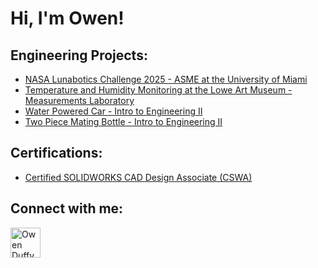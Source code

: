 <h1>Hi, I'm Owen! </h1>

<h2>Engineering Projects:</h2>

  
  - [NASA Lunabotics Challenge 2025 - ASME at the University of Miami](https://github.com/owen3522/Lunabotics)
  - [Temperature and Humidity Monitoring at the Lowe Art Museum - Measurements Laboratory](https://github.com/owen3522/Temperature-and-Humidity-Monitoring-at-the-Lowe-Art-Museum/tree/main)
  - [Water Powered Car - Intro to Engineering II](https://github.com/owen3522/Water-Powered-Car)
  - [Two Piece Mating Bottle - Intro to Engineering II](https://github.com/owen3522/Two-Mating-Piece-Bottle/blob/main/README.md)

<h2>Certifications:</h2>

- [Certified SOLIDWORKS CAD Design Associate (CSWA)](https://github.com/owen3522/SOLIDWORKS-Certification/blob/main/README.md)

<h2> Connect with me:</h2>




[<img align="left" alt="Owen Duffy | LinkedIn" width="48px" src="https://img.icons8.com/?size=100&id=xuvGCOXi8Wyg&format=png&color=000000" />][linkedin]

[linkedin]: https://www.linkedin.com/in/owen-duffy777/



<!--

Here are some ideas to get you started:

- 🔭 I’m currently working on ...
- 🌱 I’m currently learning ...
- 👯 I’m looking to collaborate on ...
- 🤔 I’m looking for help with ...
- 💬 Ask me about ...
- 📫 How to reach me: ...
- 😄 Pronouns: ...
- ⚡ Fun fact: ...
-->
